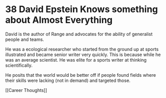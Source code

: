 # 38 David Epstein Knows something about Almost Everything
David is the author of Range and advocates for the ability of generalist people and teams.

He was a ecological researcher who started from the ground up at sports illustrated and became senior writer very quickly. This is because while he was an average scientist. He was elite for a sports writer at thinking scientifically.

He posits that the world would be better off if people found fields where their skills were lacking (not in demand) and targeted those.

[[Career Thoughts]]